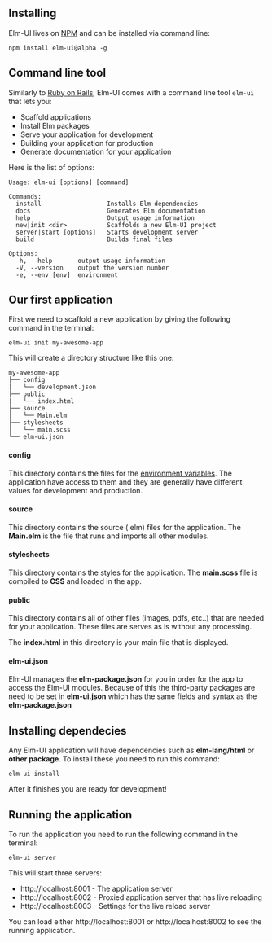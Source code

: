 ## Installing
Elm-UI lives on [NPM](https://www.npmjs.com/package/elm-ui) and can be installed via command line:

```
npm install elm-ui@alpha -g
```

## Command line tool
Similarly to [Ruby on Rails](http://rubyonrails.org), Elm-UI comes with a command line tool `elm-ui` that lets you:
* Scaffold applications
* Install Elm packages
* Serve your application for development
* Building your application for production
* Generate documentation for your application

Here is the list of options:
```
Usage: elm-ui [options] [command]

Commands:
  install                  Installs Elm dependencies
  docs                     Generates Elm documentation
  help                     Output usage information
  new|init <dir>           Scaffolds a new Elm-UI project
  server|start [options]   Starts development server
  build                    Builds final files

Options:
  -h, --help       output usage information
  -V, --version    output the version number
  -e, --env [env]  environment
```

## Our first application
First we need to scaffold a new application by giving the following command in the terminal:

```
elm-ui init my-awesome-app
```

This will create a directory structure like this one:

```
my-awesome-app
├── config
|   └── development.json
├── public
|   └── index.html
├── source
│   └── Main.elm
├── stylesheets
│   └── main.scss
└── elm-ui.json
```

#### config
This directory contains the files for the [environment variables](https://en.wikipedia.org/wiki/Environment_variable). The application have access to them and they are generally have different values for development and production.

#### source
This directory contains the source (.elm) files for the application. The **Main.elm** is the file that runs and imports all other modules.

#### stylesheets
This directory contains the styles for the application. The **main.scss** file is compiled to **CSS** and loaded in the app.

#### public
This directory contains all of other files (images, pdfs, etc..) that are needed for your application. These files are serves as is without any processing.

The **index.html** in this directory is your main file that is displayed.

#### elm-ui.json
Elm-UI manages the **elm-package.json** for you in order for the app to access the Elm-UI modules. Because of this the third-party packages are need to be set in **elm-ui.json** which has the same fields and syntax as the **elm-package.json**

## Installing dependecies
Any Elm-UI application will have dependencies such as **elm-lang/html** or **other package**. To install these you need to
run this command:
```
elm-ui install
```
After it finishes you are ready for development!

## Running the application
To run the application you need to run the following command in the terminal:
```
elm-ui server
```
This will start three servers:
* http://localhost:8001 - The application server
* http://localhost:8002 - Proxied application server that has live reloading
* http://localhost:8003 - Settings for the live reload server

You can load either http://localhost:8001 or http://localhost:8002 to see the running application.
